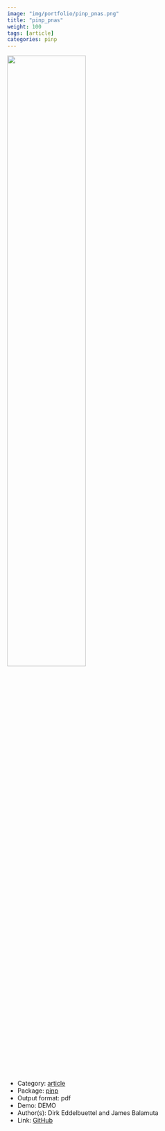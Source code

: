 ```yaml
---
image: "img/portfolio/pinp_pnas.png"
title: "pinp_pnas"
weight: 100
tags: [article]
categories: pinp
---
```




<!--more-->

<p><a href="../../img/portfolio/pinp_pnas.png"><img class = "jf-image-shadow" src="../../img/portfolio/pinp_pnas.png", width="60%"></a></p>

- Category: [article](../../tags/article)
- Package: [pinp](pinp)
- Output format: pdf
- Demo: DEMO
- Author(s): Dirk Eddelbuettel and James Balamuta
- Link: [GitHub](https://github.com/eddelbuettel/pinp)



